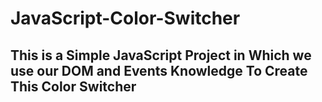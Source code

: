 # JavaScript-Color-Switcher
## This is a Simple JavaScript Project in Which we use our DOM and Events Knowledge To Create This Color Switcher
